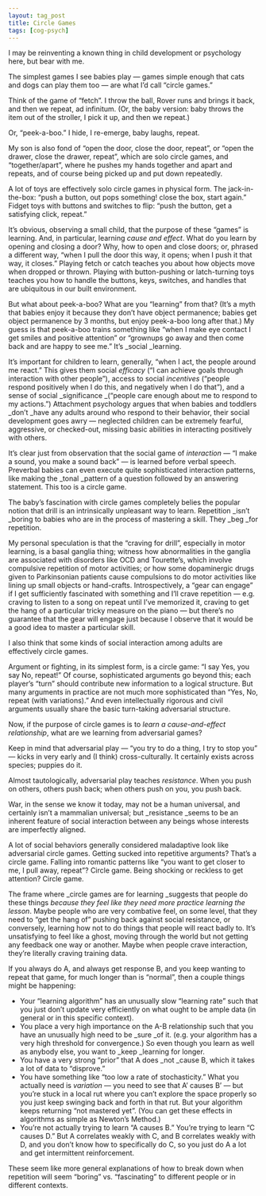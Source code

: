 ```yaml
---
layout: tag_post
title: Circle Games
tags: [cog-psych]
---
```


I may be reinventing a known thing in child development or psychology here, but bear with me.

The simplest games I see babies play — games simple enough that cats and dogs can play them too — are what I’d call “circle games.”

Think of the game of “fetch”.  I throw the ball, Rover runs and brings it back, and then we repeat, ad infinitum.  (Or, the baby version: baby throws the item out of the stroller, I pick it up, and then we repeat.)

Or, “peek-a-boo.” I hide, I re-emerge, baby laughs, repeat.

My son is also fond of “open the door, close the door, repeat”, or “open the drawer, close the drawer, repeat”, which are solo circle games, and “together/apart”, where he pushes my hands together and apart and repeats, and of course being picked up and put down repeatedly.

A lot of toys are effectively solo circle games in physical form.  The jack-in-the-box: “push a button, out pops something! close the box, start again.” Fidget toys with buttons and switches to flip: “push the button, get a satisfying click, repeat.”

It’s obvious, observing a small child, that the purpose of these “games” is learning.  And, in particular, learning _cause and effect_.  What do you learn by opening and closing a door? Why, how to open and close doors; or, phrased a different way, “when I pull the door this way, it opens; when I push it that way, it closes.” Playing fetch or catch teaches you about how objects move when dropped or thrown.  Playing with button-pushing or latch-turning toys teaches you how to handle the buttons, keys, switches, and handles that are ubiquitous in our built environment.

But what about peek-a-boo? What are you “learning” from that? (It’s a myth that babies enjoy it because they don’t have object permanence; babies get object permanence by 3 months, but enjoy peek-a-boo long after that.) My guess is that peek-a-boo trains something like “when I make eye contact I get smiles and positive attention” or “grownups go away and then come back and are happy to see me.” It’s _social _learning.

It’s important for children to learn, generally, “when I act, the people around me react.” This gives them social _efficacy_ (“I can achieve goals through interaction with other people”), access to social _incentives_ (“people respond positively when I do this, and negatively when I do that”), and a sense of social _significance _(“people care enough about me to respond to my actions.”) Attachment psychology argues that when babies and toddlers _don’t _have any adults around who respond to their behavior, their social development goes awry — neglected children can be extremely fearful, aggressive, or checked-out, missing basic abilities in interacting positively with others.

It’s clear just from observation that the social game of _interaction_ — “I make a sound, you make a sound back” — is learned before verbal speech.  Preverbal babies can even execute quite sophisticated interaction patterns, like making the _tonal _pattern of a question followed by an answering statement.  This too is a circle game.

The baby’s fascination with circle games completely belies the popular notion that drill is an intrinsically unpleasant way to learn. Repetition _isn’t _boring to babies who are in the process of mastering a skill. They _beg _for repetition.

My personal speculation is that the “craving for drill”, especially in motor learning, is a basal ganglia thing; witness how abnormalities in the ganglia are associated with disorders like OCD and Tourette’s, which involve compulsive repetition of motor activities; or how some dopaminergic drugs given to Parkinsonian patients cause compulsions to do motor activities like lining up small objects or hand-crafts. Introspectively, a “gear can engage” if I get sufficiently fascinated with something and I’ll crave repetition — e.g. craving to listen to a song on repeat until I’ve memorized it, craving to get the hang of a particular tricky measure on the piano — but there’s no guarantee that the gear will engage just because I observe that it would be a good idea to master a particular skill.

I also think that some kinds of social interaction among adults are effectively circle games.

Argument or fighting, in its simplest form, is a circle game: “I say Yes, you say No, repeat!” Of course, sophisticated arguments go beyond this; each player’s “turn” should contribute new information to a logical structure. But many arguments in practice are not much more sophisticated than “Yes, No, repeat (with variations).”  And even intellectually rigorous and civil arguments usually share the basic turn-taking adversarial structure.

Now, if the purpose of circle games is to _learn a cause-and-effect relationship_, what are we learning from adversarial games?

Keep in mind that adversarial play — “you try to do a thing, I try to stop you” — kicks in very early and (I think) cross-culturally. It certainly exists across species; puppies do it.

Almost tautologically, adversarial play teaches _resistance_.  When you push on others, others push back; when others push on you, you push back.

War, in the sense we know it today, may not be a human universal, and certainly isn’t a mammalian universal; but _resistance _seems to be an inherent feature of social interaction between any beings whose interests are imperfectly aligned.

A lot of social behaviors generally considered maladaptive look like adversarial circle games. Getting sucked into repetitive arguments? That’s a circle game. Falling into romantic patterns like “you want to get closer to me, I pull away, repeat”? Circle game.  Being shocking or reckless to get attention? Circle game.

The frame where _circle games are for learning _suggests that people do these things _because they feel like they need more practice learning the lesson_.  Maybe people who are very combative feel, on some level, that they need to “get the hang of” pushing back against social resistance, or conversely, learning how not to do things that people will react badly to.  It’s unsatisfying to feel like a ghost, moving through the world but not getting any feedback one way or another. Maybe when people crave interaction, they’re literally craving training data.

If you always do A, and always get response B, and you keep wanting to repeat that game, for much longer than is “normal”, then a couple things might be happening:



*   Your “learning algorithm” has an unusually slow “learning rate” such that you just don’t update very efficiently on what ought to be ample data (in general or in this specific context).
*   You place a very high importance on the A-B relationship such that you have an unusually high need to be _sure _of it.  (e.g. your algorithm has a very high threshold for convergence.) So even though you learn as well as anybody else, you want to _keep _learning for longer.
*   You have a very strong “prior” that A does _not _cause B, which it takes a lot of data to “disprove.”
*   You have something like “too low a rate of stochasticity.”  What you actually need is _variation_ — you need to see that A’ causes B’ — but you’re stuck in a local rut where you can’t explore the space properly so you just keep swinging back and forth in that rut. But your algorithm keeps returning “not mastered yet”. (You can get these effects in algorithms as simple as Newton’s Method.)
*   You’re not actually trying to learn “A causes B.” You’re trying to learn “C causes D.” But A correlates weakly with C, and B correlates weakly with D, and you don’t know how to specifically do C, so you just do A a lot and get intermittent reinforcement.

These seem like more general explanations of how to break down when repetition will seem “boring” vs. “fascinating” to different people or in different contexts.
